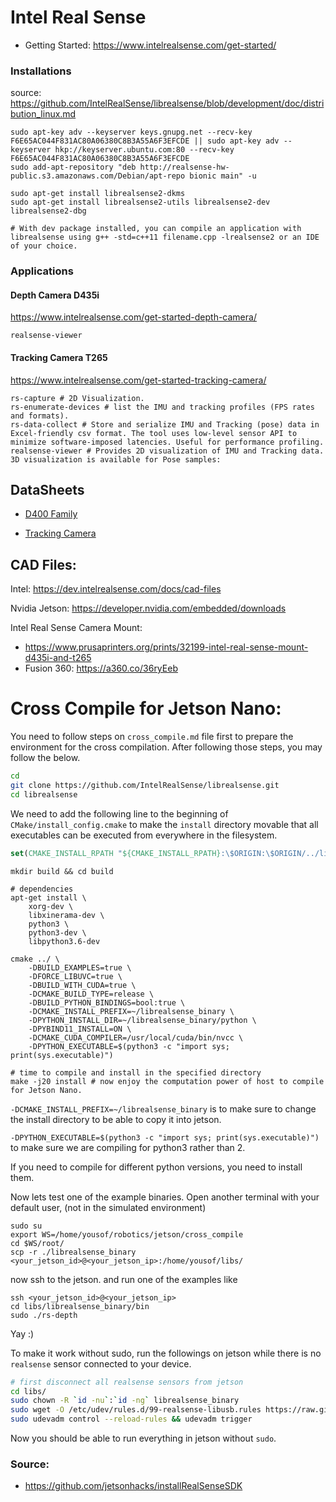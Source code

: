 # Intel Real Sense
* Getting Started: https://www.intelrealsense.com/get-started/

### Installations

source: https://github.com/IntelRealSense/librealsense/blob/development/doc/distribution_linux.md

```
sudo apt-key adv --keyserver keys.gnupg.net --recv-key F6E65AC044F831AC80A06380C8B3A55A6F3EFCDE || sudo apt-key adv --keyserver hkp://keyserver.ubuntu.com:80 --recv-key F6E65AC044F831AC80A06380C8B3A55A6F3EFCDE
sudo add-apt-repository "deb http://realsense-hw-public.s3.amazonaws.com/Debian/apt-repo bionic main" -u

sudo apt-get install librealsense2-dkms
sudo apt-get install librealsense2-utils librealsense2-dev librealsense2-dbg

# With dev package installed, you can compile an application with librealsense using g++ -std=c++11 filename.cpp -lrealsense2 or an IDE of your choice.
```

### Applications

#### Depth Camera D435i
https://www.intelrealsense.com/get-started-depth-camera/
```
realsense-viewer
```

#### Tracking Camera T265
https://www.intelrealsense.com/get-started-tracking-camera/
```
rs-capture # 2D Visualization.
rs-enumerate-devices # list the IMU and tracking profiles (FPS rates and formats).
rs-data-collect # Store and serialize IMU and Tracking (pose) data in Excel-friendly csv format. The tool uses low-level sensor API to minimize software-imposed latencies. Useful for performance profiling.
realsense-viewer # Provides 2D visualization of IMU and Tracking data. 3D visualization is available for Pose samples:
```


## DataSheets

* [D400 Family](https://www.intel.com/content/dam/support/us/en/documents/emerging-technologies/intel-realsense-technology/Intel-RealSense-D400-Series-Datasheet.pdf)

* [Tracking Camera](https://www.intelrealsense.com/wp-content/uploads/2019/09/Intel_RealSense_Tracking_Camera_Datasheet_Rev004_release.pdf?_ga=2.175132068.786282.1590023533-1409498473.1589762811)

## CAD Files:
Intel: https://dev.intelrealsense.com/docs/cad-files

Nvidia Jetson: https://developer.nvidia.com/embedded/downloads

Intel Real Sense Camera Mount: 
* https://www.prusaprinters.org/prints/32199-intel-real-sense-mount-d435i-and-t265
* Fusion 360: https://a360.co/36ryEeb


# Cross Compile for Jetson Nano:
You need to follow steps on `cross_compile.md` file first to prepare the environment for
the cross compilation. After following those steps, you may follow the below.

```bash
cd 
git clone https://github.com/IntelRealSense/librealsense.git
cd librealsense
```

We need to add the following line to the beginning of `CMake/install_config.cmake` 
to make the `install` directory movable that all executables can be executed from everywhere
in the filesystem.
```cmake
set(CMAKE_INSTALL_RPATH "${CMAKE_INSTALL_RPATH}:\$ORIGIN:\$ORIGIN/../lib:\$ORIGIN/../include")
```

```
mkdir build && cd build

# dependencies
apt-get install \
    xorg-dev \
    libxinerama-dev \
    python3 \ 
    python3-dev \
    libpython3.6-dev

cmake ../ \
    -DBUILD_EXAMPLES=true \
    -DFORCE_LIBUVC=true \
    -DBUILD_WITH_CUDA=true \
    -DCMAKE_BUILD_TYPE=release \
    -DBUILD_PYTHON_BINDINGS=bool:true \
    -DCMAKE_INSTALL_PREFIX=~/librealsense_binary \
    -DPYTHON_INSTALL_DIR=~/librealsense_binary/python \
    -DPYBIND11_INSTALL=ON \
    -DCMAKE_CUDA_COMPILER=/usr/local/cuda/bin/nvcc \
    -DPYTHON_EXECUTABLE=$(python3 -c "import sys; print(sys.executable)")

# time to compile and install in the specified directory
make -j20 install # now enjoy the computation power of host to compile for Jetson Nano.
```

`-DCMAKE_INSTALL_PREFIX=~/librealsense_binary` is to  make sure to change the install 
directory to be able to copy it into jetson.

`-DPYTHON_EXECUTABLE=$(python3 -c "import sys; print(sys.executable)")` to make sure 
we are compiling for python3 rather than 2.

If you need to compile for different python versions, you need to install them.

Now lets test one of the example binaries. Open another terminal with your default user,
(not in the simulated environment)
```
sudo su
export WS=/home/yousof/robotics/jetson/cross_compile
cd $WS/root/
scp -r ./librealsense_binary <your_jetson_id>@<your_jetson_ip>:/home/yousof/libs/
```

now ssh to the jetson. and run one of the examples like
```
ssh <your_jetson_id>@<your_jetson_ip>
cd libs/librealsense_binary/bin
sudo ./rs-depth
```

Yay :)

To make it work without sudo, run the followings on jetson while there
is no `realsense` sensor connected to your device.
```bash
# first disconnect all realsense sensors from jetson
cd libs/
sudo chown -R `id -nu`:`id -ng` librealsense_binary
sudo wget -O /etc/udev/rules.d/99-realsense-libusb.rules https://raw.githubusercontent.com/IntelRealSense/librealsense/master/config/99-realsense-libusb.rules
sudo udevadm control --reload-rules && udevadm trigger
```

Now you should be able to run everything in jetson without `sudo`.

### Source:
- https://github.com/jetsonhacks/installRealSenseSDK
